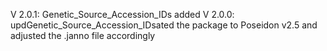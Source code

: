 V 2.0.1: Genetic_Source_Accession_IDs added
V 2.0.0: updGenetic_Source_Accession_IDsated the package to Poseidon v2.5 and adjusted the .janno file accordingly
